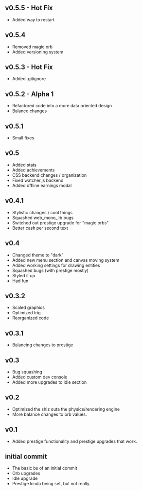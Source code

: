 ## v0.5.5 - Hot Fix
- Added way to restart

## v0.5.4
- Removed magic orb
- Added versioning system

## v0.5.3 - Hot Fix
- Added .gitignore

## v0.5.2 - Alpha 1
- Refactored code into a more data oriented design
- Balance changes

## v0.5.1
- Small fixes

## v0.5
- Added stats
- Added achievements 
- CSS backend changes / organization
- Fixed watcher.js backend
- Added offline earnings modal

## v0.4.1
- Stylistic changes / cool things
- Squashed web_mono_lib bugs
- Switched out prestige upgrade for "magic orbs"
- Better cash per second text

## v0.4
- Changed theme to "dark"
- Added new menu section and canvas moving system
- Added working settings for drawing entities
- Squashed bugs (with prestige mostly)
- Styled it up
- Had fun

## v0.3.2
- Scaled graphics
- Optimized trig
- Reorganized code

## v0.3.1
- Balancing changes to prestige

## v0.3
- Bug squashing
- Added custom dev console
- Added more upgrades to idle section

## v0.2
- Optimized the shiz outa the physics/rendering engine
- More balance changes to orb values.

## v0.1
- Added prestige functionality and prestige upgrades that work.

## initial commit
- The basic bs of an initial commit
- Orb upgrades
- Idle upgrade
- Prestige kinda being set, but not really.